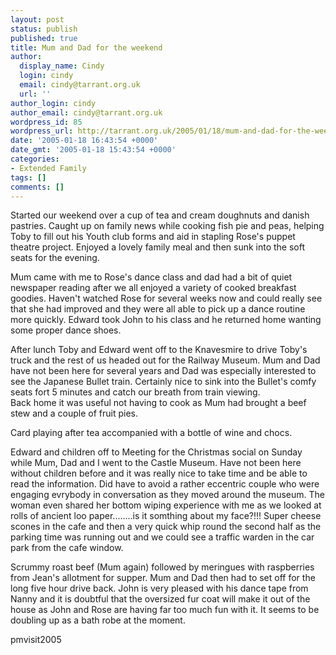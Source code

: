 ```yaml
---
layout: post
status: publish
published: true
title: Mum and Dad for the weekend
author:
  display_name: Cindy
  login: cindy
  email: cindy@tarrant.org.uk
  url: ''
author_login: cindy
author_email: cindy@tarrant.org.uk
wordpress_id: 85
wordpress_url: http://tarrant.org.uk/2005/01/18/mum-and-dad-for-the-weekend/
date: '2005-01-18 16:43:54 +0000'
date_gmt: '2005-01-18 15:43:54 +0000'
categories:
- Extended Family
tags: []
comments: []
---
```


Started our weekend over a cup of tea and cream doughnuts and danish
pastries. Caught up on family news while cooking fish pie and peas,
helping Toby to fill out his Youth club forms and aid in stapling
Rose\'s puppet theatre project. Enjoyed a lovely family meal and then
sunk into the soft seats for the evening.

Mum came with me to Rose\'s dance class and dad had a bit of quiet
newspaper reading after we all enjoyed a variety of cooked breakfast
goodies. Haven\'t watched Rose for several weeks now and could really
see that she had improved and they were all able to pick up a dance
routine more quickly. Edward took John to his class and he returned home
wanting some proper dance shoes.

After lunch Toby and Edward went off to the Knavesmire to drive Toby\'s
truck and the rest of us headed out for the Railway Museum. Mum and Dad
have not been here for several years and Dad was especially interested
to see the Japanese Bullet train. Certainly nice to sink into the
Bullet\'s comfy seats fort 5 minutes and catch our breath from train
viewing.  
 Back home it was useful not having to cook as Mum had brought a beef
stew and a couple of fruit pies.

Card playing after tea accompanied with a bottle of wine and chocs.

Edward and children off to Meeting for the Christmas social on Sunday
while Mum, Dad and I went to the Castle Museum. Have not been here
without children before and it was really nice to take time and be able
to read the information. Did have to avoid a rather eccentric couple who
were engaging evrybody in conversation as they moved around the museum.
The woman even shared her bottom wiping experience with me as we looked
at rolls of ancient loo paper........is it somthing about my face?!!!
Super cheese scones in the cafe and then a very quick whip round the
second half as the parking time was running out and we could see a
traffic warden in the car park from the cafe window.

Scrummy roast beef (Mum again) followed by meringues with raspberries
from Jean\'s allotment for supper. Mum and Dad then had to set off for
the long five hour drive back. John is very pleased with his dance tape
from Nanny and it is doubtful that the oversized fur coat will make it
out of the house as John and Rose are having far too much fun with it.
It seems to be doubling up as a bath robe at the moment.

<wpg2>pmvisit2005</wpg2>

